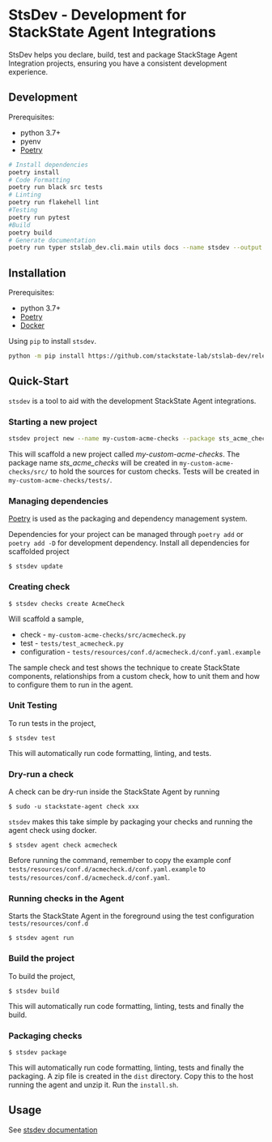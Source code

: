 # StsDev - Development for StackState Agent Integrations

StsDev helps you declare, build, test and package StackStage Agent Integration projects,
ensuring you have a consistent development experience.

## Development

Prerequisites:
- python 3.7+
- pyenv
- [Poetry](https://python-poetry.org/)

```bash
# Install dependencies
poetry install
# Code Formatting
poetry run black src tests
# Linting
poetry run flakehell lint
#Testing
poetry run pytest
#Build
poetry build
# Generate documentation
poetry run typer stslab_dev.cli.main utils docs --name stsdev --output ./docs/Documentation.md   


```


## Installation

Prerequisites:
- python 3.7+
- [Poetry](https://python-poetry.org/docs/#installation)
- [Docker](https://www.docker.com/get-started)


Using `pip` to install `stsdev`.

```bash
python -m pip install https://github.com/stackstate-lab/stslab-dev/releases/download/v0.0.6/stslab_dev-0.0.6-py3-none-any.whl

```

## Quick-Start

`stsdev` is a tool to aid with the development StackState Agent integrations.

### Starting a new project

```bash
stsdev project new --name my-custom-acme-checks --package sts_acme_checks

```

This will scaffold a new project called *my-custom-acme-checks*.  The package name *sts_acme_checks* will
be created in `my-custom-acme-checks/src/` to hold the sources for custom checks.
Tests will be created in `my-custom-acme-checks/tests/`.

### Managing dependencies

[Poetry](https://python-poetry.org/) is used as the packaging and dependency management system.

Dependencies for your project can be managed through `poetry add` or `poetry add -D` for development dependency.
Install all dependencies for scaffolded project
```console
$ stsdev update  
```

### Creating check

```console
$ stsdev checks create AcmeCheck
```
Will scaffold a sample,
* check -  `my-custom-acme-checks/src/acmecheck.py`
* test -   `tests/test_acmecheck.py`
* configuration - `tests/resources/conf.d/acmecheck.d/conf.yaml.example`


The sample check and test shows the technique to create StackState components, relationships
from a custom check, how to unit them and how to configure them to run in the agent.

### Unit Testing
To run tests in the project,
```console
$ stsdev test 
```
This will automatically run code formatting, linting, and tests.

### Dry-run a check

A check can be dry-run inside the StackState Agent by running 
```console
$ sudo -u stackstate-agent check xxx
```
`stsdev` makes this take simple by packaging your checks and running the agent check using docker.

```console
$ stsdev agent check acmecheck
```
Before running the command, remember to copy the example conf `tests/resources/conf.d/acmecheck.d/conf.yaml.example` to
`tests/resources/conf.d/acmecheck.d/conf.yaml`.


### Running checks in the Agent

Starts the StackState Agent in the foreground using the test configuration `tests/resources/conf.d`

```console
$ stsdev agent run
```

### Build the project
To build the project,
```console
$ stsdev build  
```
This will automatically run code formatting, linting, tests and finally the build.

### Packaging checks


```console
$ stsdev package
```
This will automatically run code formatting, linting, tests and finally the packaging.
A zip file is created in the `dist` directory.  Copy this to the host running the agent and unzip it.
Run the `install.sh`. 


## Usage

See [stsdev documentation](./docs/Documentation.md)